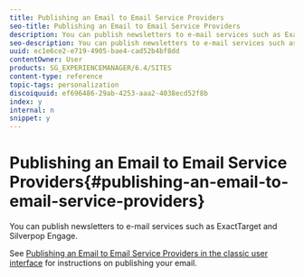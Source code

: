 ```yaml
---
title: Publishing an Email to Email Service Providers
seo-title: Publishing an Email to Email Service Providers
description: You can publish newsletters to e-mail services such as ExactTarget and Silverpop Engage
seo-description: You can publish newsletters to e-mail services such as ExactTarget and Silverpop Engage
uuid: ec1e6ce2-e719-4905-bae4-cad52b4bf8dd
contentOwner: User
products: SG_EXPERIENCEMANAGER/6.4/SITES
content-type: reference
topic-tags: personalization
discoiquuid: ef696486-29ab-4253-aaa2-4038ecd52f8b
index: y
internal: n
snippet: y
---
```


# Publishing an Email to Email Service Providers{#publishing-an-email-to-email-service-providers}

You can publish newsletters to e-mail services such as ExactTarget and Silverpop Engage.

See [Publishing an Email to Email Service Providers in the classic user interface](../../../sites/classic-ui-authoring/using/classic-personalization-campaigns-email-newsletters.md) for instructions on publishing your email.
